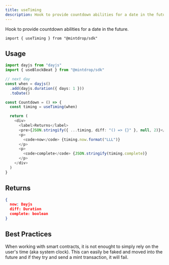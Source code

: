 ```yaml
---
title: useTiming
description: Hook to provide countdown abilities for a date in the future.
---
```


Hook to provide countdown abilities for a date in the future.

```
import { useTiming } from "@mintdrop/sdk"
```

## Usage

```ts
import dayjs from "dayjs"
import { useBlockBeat } from "@mintdrop/sdk"

// next day
const when = dayjs()
  .add(dayjs.duration({ days: 1 }))
  .toDate()

const Countdown = () => {
  const timing = useTiming(when)

  return (
    <div>
      <label>Returns</label>
      <pre>{JSON.stringify({ ...timing, diff: "() => {}" }, null, 2)}</pre>
      <p>
        <code>now</code> {timing.now.format("LLL")}
      </p>
      <p>
        <code>complete</code> {JSON.stringify(timing.complete)}
      </p>
    </div>
  )
}
```

## Returns

```json
{
  now: Dayjs
  diff: Duration
  complete: boolean
}
```

## Best Practices

When working with smart contracts, it is not enought to simply rely on the user's time (aka system clock). This can easily be faked and moved into the future and if they try and send a mint transaction, it will fail.

